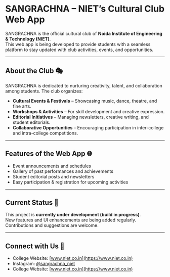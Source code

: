 # SANGRACHNA – NIET’s Cultural Club Web App  

SANGRACHNA is the official cultural club of **Noida Institute of Engineering & Technology (NIET)**.  
This web app is being developed to provide students with a seamless platform to stay updated with club activities, events, and opportunities.  

---

## About the Club 🎭  
SANGRACHNA is dedicated to nurturing creativity, talent, and collaboration among students. The club organizes:  
- **Cultural Events & Festivals** – Showcasing music, dance, theatre, and fine arts.  
- **Workshops & Activities** – For skill development and creative expression.  
- **Editorial Initiatives** – Managing newsletters, creative writing, and student editorials.  
- **Collaborative Opportunities** – Encouraging participation in inter-college and intra-college competitions.  

---

## Features of the Web App 🌐  
- Event announcements and schedules  
- Gallery of past performances and achievements  
- Student editorial posts and newsletters  
- Easy participation & registration for upcoming activities  

---

## Current Status 🚧  
This project is **currently under development (build in progress)**.  
New features and UI enhancements are being added regularly.  
Contributions and suggestions are welcome.  

---

## Connect with Us 📲  
- College Website: [www.niet.co.in](https://www.niet.co.in) 
- Instagram: [@sangrachna_niet](https://instagram.com/)  
- College Website: [www.niet.co.in](https://www.niet.co.in)  
